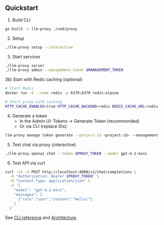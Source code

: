 <!-- Minima handles nav; removing inline nav to avoid duplicate menus. -->

## Quickstart

1) Build CLI
```bash
go build -o llm-proxy ./cmd/proxy
```

2) Setup
```bash
./llm-proxy setup --interactive
```

3) Start services
```bash
./llm-proxy server
./llm-proxy admin --management-token $MANAGEMENT_TOKEN
```

3b) Start with Redis caching (optional)
```bash
# Start Redis
docker run -d --name redis -p 6379:6379 redis:alpine

# Start proxy with caching
HTTP_CACHE_ENABLED=true HTTP_CACHE_BACKEND=redis REDIS_CACHE_URL=redis://localhost:6379/0 ./llm-proxy server
```

4) Generate a token
   - In the Admin UI: Tokens → Generate Token (recommended)
   - Or via CLI (replace IDs):
```bash
llm-proxy manage token generate --project-id <project-id> --management-token $MANAGEMENT_TOKEN --duration 1440
```

5) Test chat via proxy (interactive)
```bash
./llm-proxy openai chat --token $PROXY_TOKEN --model gpt-4.1-mini
```

6) Test API via curl
```bash
curl -sS -X POST http://localhost:8080/v1/chat/completions \
  -H "Authorization: Bearer $PROXY_TOKEN" \
  -H "Content-Type: application/json" \
  -d '{
    "model": "gpt-4.1-mini",
    "messages": [
      {"role":"user","content":"Hello!"}
    ]
  }'
```

See [CLI reference](./cli-reference.md) and [Architecture](./architecture.md).


